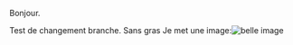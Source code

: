 Bonjour.

Test de changement branche. Sans gras
Je met une image:![belle image](home/images/test.png)
